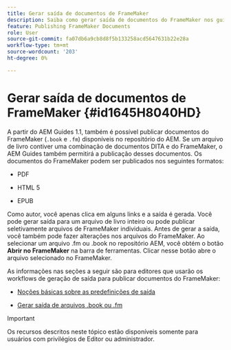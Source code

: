 ```yaml
---
title: Gerar saída de documentos de FrameMaker
description: Saiba como gerar saída de documentos do FrameMaker nos guias AEM para publicá-los nos formatos PDF, HTML5 e EPUB.
feature: Publishing FrameMaker Documents
role: User
source-git-commit: fa07db6a9cb8d8f5b133258acd5647631b22e28a
workflow-type: tm+mt
source-wordcount: '203'
ht-degree: 0%

---
```


# Gerar saída de documentos de FrameMaker {#id1645H8040HD}

A partir do AEM Guides 1.1, também é possível publicar documentos do FrameMaker \(`.book` e `.fm`\) disponíveis no repositório do AEM. Se um arquivo de livro contiver uma combinação de documentos DITA e do FrameMaker, o AEM Guides também permitirá a publicação desses documentos. Os documentos do FrameMaker podem ser publicados nos seguintes formatos:

- PDF

- HTML 5

- EPUB


Como autor, você apenas clica em alguns links e a saída é gerada. Você pode gerar saída para um arquivo de livro inteiro ou pode publicar seletivamente arquivos de FrameMaker individuais. Antes de gerar a saída, você também pode fazer alterações nos arquivos do FrameMaker. Ao selecionar um arquivo .fm ou .book no repositório AEM, você obtém o botão **Abrir no FrameMaker** na barra de ferramentas. Clicar nesse botão abre o arquivo selecionado no FrameMaker.

As informações nas seções a seguir são para editores que usarão os workflows de geração de saída para publicar documentos do FrameMaker:

- [Noções básicas sobre as predefinições de saída](fm-output-understand-presets.md#)

- [Gerar saída de arquivos .book ou .fm](fm-output-generate.md#)

>[!IMPORTANT]
>
> Os recursos descritos neste tópico estão disponíveis somente para usuários com privilégios de Editor ou administrador.
